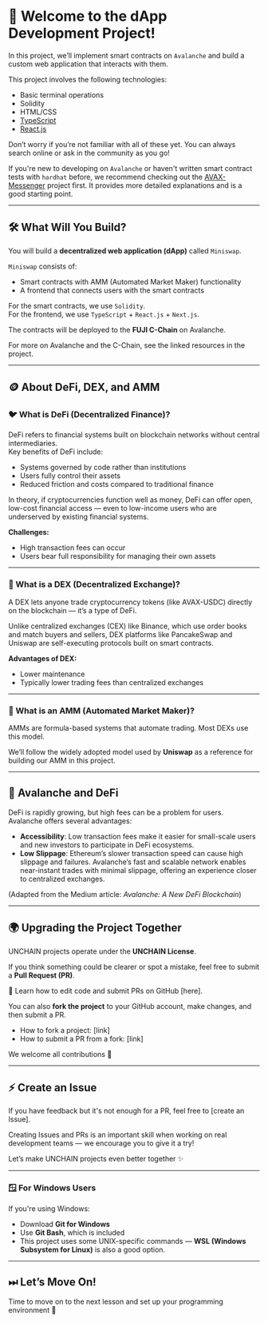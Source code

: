 # 👋 Welcome to the dApp Development Project!

In this project, we’ll implement smart contracts on `Avalanche` and build a custom web application that interacts with them.

This project involves the following technologies:

- Basic terminal operations
- Solidity
- HTML/CSS
- [TypeScript](https://typescriptbook.jp/overview/features)
- [React.js](https://ja.legacy.reactjs.org/)

Don’t worry if you’re not familiar with all of these yet. You can always search online or ask in the community as you go!

If you're new to developing on `Avalanche` or haven't written smart contract tests with `hardhat` before, we recommend checking out the [AVAX-Messenger](https://buidl.unchain.tech/AVAX-Messenger/ja/section-0/lesson-1_Avalanche) project first. It provides more detailed explanations and is a good starting point.

---

## 🛠 What Will You Build?

You will build a **decentralized web application (dApp)** called `Miniswap`.

`Miniswap` consists of:

- Smart contracts with AMM (Automated Market Maker) functionality
- A frontend that connects users with the smart contracts

For the smart contracts, we use `Solidity`.  
For the frontend, we use `TypeScript` + `React.js` + `Next.js`.

The contracts will be deployed to the **FUJI C-Chain** on Avalanche.

For more on Avalanche and the C-Chain, see the linked resources in the project.

---

## 🪙 About DeFi, DEX, and AMM

### 🐦 What is DeFi (Decentralized Finance)?

DeFi refers to financial systems built on blockchain networks without central intermediaries.  
Key benefits of DeFi include:

- Systems governed by code rather than institutions
- Users fully control their assets
- Reduced friction and costs compared to traditional finance

In theory, if cryptocurrencies function well as money, DeFi can offer open, low-cost financial access — even to low-income users who are underserved by existing financial systems.

**Challenges:**  
- High transaction fees can occur  
- Users bear full responsibility for managing their own assets

---

### 🦏 What is a DEX (Decentralized Exchange)?

A DEX lets anyone trade cryptocurrency tokens (like AVAX-USDC) directly on the blockchain — it’s a type of DeFi.

Unlike centralized exchanges (CEX) like Binance, which use order books and match buyers and sellers, DEX platforms like PancakeSwap and Uniswap are self-executing protocols built on smart contracts.

**Advantages of DEX:**

- Lower maintenance
- Typically lower trading fees than centralized exchanges

---

### 🐅 What is an AMM (Automated Market Maker)?

AMMs are formula-based systems that automate trading. Most DEXs use this model.

We’ll follow the widely adopted model used by **Uniswap** as a reference for building our AMM in this project.

---

## 🚀 Avalanche and DeFi

DeFi is rapidly growing, but high fees can be a problem for users.  
Avalanche offers several advantages:

- **Accessibility**: Low transaction fees make it easier for small-scale users and new investors to participate in DeFi ecosystems.
- **Low Slippage**: Ethereum’s slower transaction speed can cause high slippage and failures. Avalanche’s fast and scalable network enables near-instant trades with minimal slippage, offering an experience closer to centralized exchanges.

(Adapted from the Medium article: *Avalanche: A New DeFi Blockchain*)

---

## 🌍 Upgrading the Project Together

UNCHAIN projects operate under the **UNCHAIN License**.

If you think something could be clearer or spot a mistake, feel free to submit a **Pull Request (PR)**.

🔗 Learn how to edit code and submit PRs on GitHub [here].

You can also **fork the project** to your GitHub account, make changes, and then submit a PR.

- How to fork a project: [link]
- How to submit a PR from a fork: [link]

We welcome all contributions 🎉

---

## ⚡️ Create an Issue

If you have feedback but it's not enough for a PR, feel free to [create an Issue].

Creating Issues and PRs is an important skill when working on real development teams — we encourage you to give it a try!

Let’s make UNCHAIN projects even better together ✨

---

### 🪟 For Windows Users

If you're using Windows:

- Download **Git for Windows**
- Use **Git Bash**, which is included
- This project uses some UNIX-specific commands — **WSL (Windows Subsystem for Linux)** is also a good option.

---

## ⏭ Let’s Move On!

Time to move on to the next lesson and set up your programming environment 🎉

